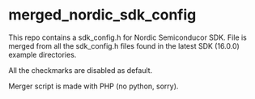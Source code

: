 # merged_nordic_sdk_config

This repo contains a sdk_config.h for Nordic Semiconducor SDK. File is merged from all the sdk_config.h files found in the latest SDK (16.0.0) example directories.

All the checkmarks are disabled as default.

Merger script is made with PHP (no python, sorry).
